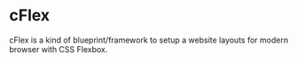 # cFlex
cFlex is a kind of blueprint/framework to setup a website layouts for modern browser with CSS Flexbox.
